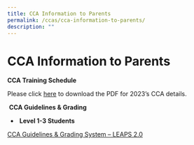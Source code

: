 ```yaml
---
title: CCA Information to Parents
permalink: /ccas/cca-information-to-parents/
description: ""
---
```

# CCA Information to Parents

**CCA Training Schedule**

Please click [here](/files/cca-calendar_2023-as-of-2-jan.pdf) to download the PDF for 2023’s CCA details.

 **CCA Guidelines & Grading**

*    **Level 1-3 Students**

[CCA Guidelines & Grading System – LEAPS 2.0](https://tanjongkatongsec.moe.edu.sg/wp-content/uploads/2016/12/2-LEAPS-2.0.pdf)